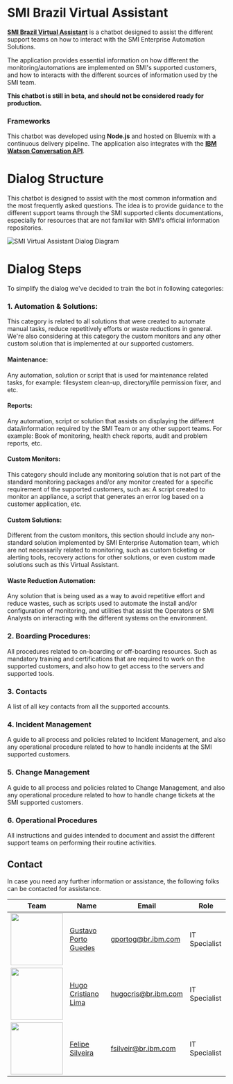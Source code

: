# SMI Brazil Virtual Assistant

**[SMI Brazil Virtual Assistant](http://smi-brazil-assistant.w3ibm.mybluemix.net)** is a chatbot designed to assist the different support teams on how to interact with the SMI Enterprise Automation Solutions. 

The application provides essential information on how different the monitoring/automations are implemented on SMI's supported customers, and how to interacts with the different sources of information used by the SMI team.

**This chatbot is still in beta, and should not be considered ready for production.**

### Frameworks

This chatbot was developed using **Node.js** and hosted on Bluemix with a continuous delivery pipeline. The application also integrates with the **[IBM Watson Conversation API](https://www.ibm.com/watson/services/conversation/)**.

# Dialog Structure

This chatbot is designed to assist with the most common information and the most frequently asked questions. The idea is to provide guidance to the different support teams through the SMI supported clients documentations, especially for resources that are not familiar with SMI's official information repositories.

![SMI Virtual Assistant Dialog Diagram](https://github.com/IBM-SMI-Brazil/smi-brazil-assistant/blob/master/images/SMI%20Chat-Bot.png)


# Dialog Steps

To simplify the dialog we've decided to train the bot in following categories:

### 1. **Automation & Solutions**: 
This category is related to all solutions that were created to automate manual tasks, reduce repetitively efforts or waste reductions in general. We're also considering at this category the custom monitors and any other custom solution that is implemented at our supported customers.

#### Maintenance: 
Any automation, solution or script that is used for maintenance related tasks, for example: filesystem clean-up, directory/file permission fixer, and etc.

#### Reports:  
Any automation, script or solution that assists on displaying the different data/information required by the SMI Team or any other support teams. For example: Book of monitoring, health check reports, audit and problem reports, etc.

#### Custom Monitors:
This category should include any monitoring solution that is not part of the standard monitoring packages and/or any monitor created for a specific requirement of the supported customers, such as: A script created to monitor an appliance, a script that generates an error log based on a customer application, etc.

#### Custom Solutions:
Different from the custom monitors, this section should include any non-standard solution implemented by SMI Enterprise Automation team, which are not necessarily related to monitoring, such as custom ticketing or alerting tools,  recovery actions for other solutions, or even custom made solutions such as this Virtual Assistant.

####  Waste Reduction Automation:
Any solution that is being used as a way to avoid repetitive effort and reduce wastes, such as scripts used to automate the install and/or configuration of monitoring, and utilities that assist the Operators or SMI Analysts on interacting with the different systems on the environment.


###  2. **Boarding Procedures**: 
All procedures related to on-boarding or off-boarding resources. Such as mandatory training and certifications that are required to work on the supported customers, and also how to get access to the servers and supported tools.

### 3. **Contacts**
A list of all key contacts from all the supported accounts.

### 4. **Incident Management**
A guide to all process and policies related to Incident Management, and also any operational procedure related to how to handle incidents at the SMI supported customers.

### 5. **Change Management**
A guide to all process and policies related to Change Management, and also any operational procedure related to how to handle change tickets at the SMI supported customers.

### 6. **Operational Procedures**
All instructions and guides intended to document and assist the different support teams on performing their routine activities.



## Contact

In case you need any further information or assistance, the following folks can be contacted for assistance.

Team            |        Name   |    Email    | Role  
---------------------|------------------------------------|---------|------|
<img src="https://github.com/IBM-SMI-Brazil/smi-brazil-assistant/blob/master/images/gportog.png" width="120"> | [Gustavo Porto Guedes](https://www.linkedin.com/in/gustavo-porto-guedes/) | gportog@br.ibm.com | IT Specialist
<img src="https://github.com/IBM-SMI-Brazil/smi-brazil-assistant/blob/master/images/hugocris.png" width="120"> | [Hugo Cristiano Lima](https://www.linkedin.com/in/hugo-cristiano-lima-dos-santos-b27609b6/) | hugocris@br.ibm.com | IT Specialist
<img src="https://github.com/IBM-SMI-Brazil/smi-brazil-assistant/blob/master/images/fsilveir.jpg" width="120">  | [Felipe Silveira](https://www.linkedin.com/in/fsilveira/) | fsilveir@br.ibm.com | IT Specialist

